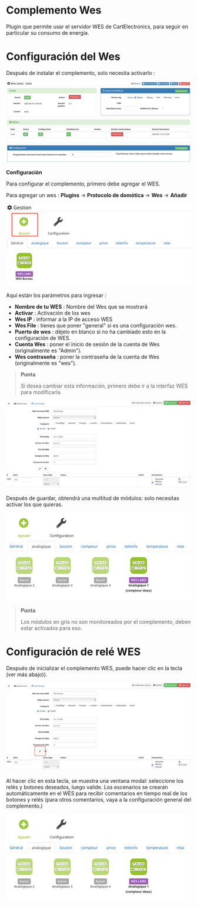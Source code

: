 # Complemento Wes

Plugin que permite usar el servidor WES de CartElectronics, para seguir en particular su consumo de energía.

# Configuración del Wes

Después de instalar el complemento, solo necesita activarlo :

![mobile1](./images/configuration.png)

**Configuración**

Para configurar el complemento, primero debe agregar el WES.

Para agregar un wes : **Plugins** → **Protocolo de domótica** → **Wes** → **Añadir**

![mobile2](./images/ajouter.png)

Aquí están los parámetros para ingresar :

-   **Nombre de tu WES** : Nombre del Wes que se mostrará
-   **Activar** : Activación de los wes
-   **Wes IP** : informar a la IP de acceso WES
-   **Wes File** : tienes que poner "general" si es una configuración wes.
-   **Puerto de wes** : déjelo en blanco si no ha cambiado esto en la configuración de WES.
-   **Cuenta Wes** : poner el inicio de sesión de la cuenta de Wes (originalmente es "Admin").
-   **Wes contraseña** : poner la contraseña de la cuenta de Wes (originalmente es "wes").

> **Punta**
>
> Si desea cambiar esta información, primero debe ir a la interfaz WES para modificarla.

![mobile3](./images/wesGlobal.png)

Después de guardar, obtendrá una multitud de módulos: solo necesitas activar los que quieras.

![mobile4](./images/wesGlobalView.png)

> **Punta**
>
> Los módulos en gris no son monitoreados por el complemento, deben estar activados para eso.

# Configuración de relé WES

Después de inicializar el complemento WES, puede hacer clic en la tecla (ver más abajo)).

![mobile5](./images/wesGlobalRelais.png)

Al hacer clic en esta tecla, se muestra una ventana modal: seleccione los relés y botones deseados, luego valide. Los escenarios se crearán automáticamente en el WES para recibir comentarios en tiempo real de los botones y relés (para otros comentarios, vaya a la configuración general del complemento.)

![mobile6](./images/wesGlobalView.png)
